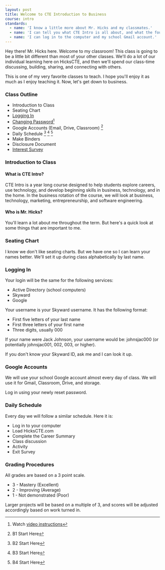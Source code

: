 ```yaml
---
layout: post
title: Welcome to CTE Introduction to Business
course: intro
standards:
  - name: 'I know a little more about Mr. Hicks and my classmates.'
  - name: 'I can tell you what CTE Intro is all about, and what the four rotations are.'
  - name: 'I can log in to the computer and my school Gmail account.'
---
```


<div class="message">
  <p>Hey there! Mr. Hicks here. Welcome to my classroom! This class is going to be a little bit different than most of your other classes. We'll do a lot of our individual learning here on HicksCTE, and then we'll spend our class-time discussing, building, sharing, and connecting with others.</p>
  <p>This is one of my very favorite classes to teach. I hope you'll enjoy it as much as I enjoy teaching it. Now, let's get down to business.</p>
</div>


### Class Outline

* Introduction to Class
* Seating Chart
* [Logging In](https://docs.google.com/a/alpinedistrict.org/file/d/0B8d7qFdFXJiOYnBKcjkxaU0yejA/edit)
* [Changing Password](http://isim.alpinedistrict.org)[^video]
* Google Accounts (Email, Drive, Classroom) [^b1]
* Daily Schedule [^b2] [^b3] [^b4]
* Make Binders
* Disclosure Document
* [Interest Survey](https://docs.google.com/a/alpinedistrict.org/forms/d/1lhAE30IivP3QwkiffBaGnrRUJDZmEMBGCbhtwPN8z6k/viewform)

[^video]: Watch [video instructions](https://www.dropbox.com/s/2uxbsotzvgtltex/isim%20change%20password.mp4)

[^b1]: B1 Start Here
[^b2]: B2 Start Here
[^b3]: B3 Start Here
[^b4]: B4 Start Here


### Introduction to Class

#### What is CTE Intro?

CTE Intro is a year long course designed to help students explore careers, use technology, and develop beginning skills in business, technology, and in the home. In the business rotation of the course, we will look at business, technology, marketing, entrepreneurship, and software engineering.

#### Who is Mr. Hicks?

You'll learn a lot about me throughout the term. But here's a quick look at some things that are important to me.

### Seating Chart

I know we don't like seating charts. But we have one so I can learn your names better. We'll set it up during class alphabetically by last name.

### Logging In

Your login will be the same for the following services:

* Active Directory (school computers)
* Skyward
* Google

Your username is your Skyward username. It has the following format:

* First five letters of your last name
* First three letters of your first name
* Three digits, usually 000

If your name were Jack Johnson, your username would be: johnsjac000 (or potentially johnsjac001, 002, 003, or higher).

If you don't know your Skyward ID, ask me and I can look it up.

### Google Accounts

We will use your school Google account almost every day of class. We will use it for Gmail, Classroom, Drive, and storage.

Log in using your newly reset password.

### Daily Schedule

Every day we will follow a similar schedule. Here it is:

* Log in to your computer
* Load HicksCTE.com
* Complete the Career Summary
* Class discussion
* Activity
* Exit Survey

### Grading Procedures

All grades are based on a 3 point scale.

* 3 - Mastery (Excellent)
* 2 - Improving (Average)
* 1 - Not demonstrated (Poor)

Larger projects will be based on a multiple of 3, and scores will be adjusted accordingly based on work turned in.